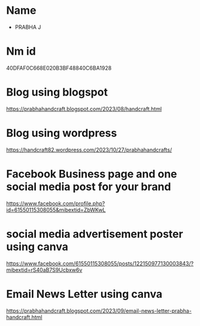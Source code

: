 # Name
- PRABHA J
# Nm id
40DFAF0C668E020B3BF48840C6BA1928
# Blog using blogspot
https://prabhahandcraft.blogspot.com/2023/08/handcraft.html
# Blog using wordpress
https://handcraft82.wordpress.com/2023/10/27/prabhahandcrafts/
# Facebook Business page and one social media post for your brand
https://www.facebook.com/profile.php?id=61550115308055&mibextid=ZbWKwL
# social media advertisement poster using canva
https://www.facebook.com/61550115308055/posts/122150977130003843/?mibextid=rS40aB7S9Ucbxw6v
# Email News Letter using canva 
https://prabhahandcraft.blogspot.com/2023/09/email-news-letter-prabha-handcraft.html
